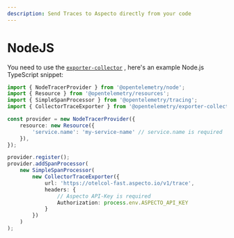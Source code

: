 ```yaml
---
description: Send Traces to Aspecto directly from your code
---
```


# NodeJS

You need to use the [`exporter-collector`](https://www.npmjs.com/package/@opentelemetry/exporter-collector) , here's an example Node.js TypeScript snippet:

```typescript
import { NodeTracerProvider } from '@opentelemetry/node';
import { Resource } from '@opentelemetry/resources';
import { SimpleSpanProcessor } from '@opentelemetry/tracing';
import { CollectorTraceExporter } from '@opentelemetry/exporter-collector';

const provider = new NodeTracerProvider({
    resource: new Resource({
        'service.name': 'my-service-name' // service.name is required
    }),
});

provider.register();
provider.addSpanProcessor(
    new SimpleSpanProcessor(
        new CollectorTraceExporter({
            url: 'https://otelcol-fast.aspecto.io/v1/trace',
            headers: {
                // Aspecto API-Key is required
                Authorization: process.env.ASPECTO_API_KEY
            }
        })
    )
);
```

